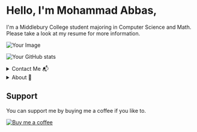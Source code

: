 # Hello, I'm Mohammad Abbas,
I'm a Middlebury College student majoring in Computer Science and Math. Please take a look at my resume for more information.

![Your Image](https://drive.google.com/uc?export=view&id=10sRc2OBvElPP9nH16xxo_p1i3Yi_deMP)

![Your GitHub stats](https://github-readme-stats.vercel.app/api?username=yourusername&show_icons=true)

<details>
<summary>Contact Me 📬</summary>
This is where you can leave contact information.
</details>

<details>
<summary>About 👤</summary>
This is where you can write about yourself.
</details>

Support
-------
You can support me by buying me a coffee if you like to.

[![Buy me a coffee](https://www.buymeacoffee.com/assets/img/custom_images/orange_img.png)](Your_BuyMeACoffee_Link)

